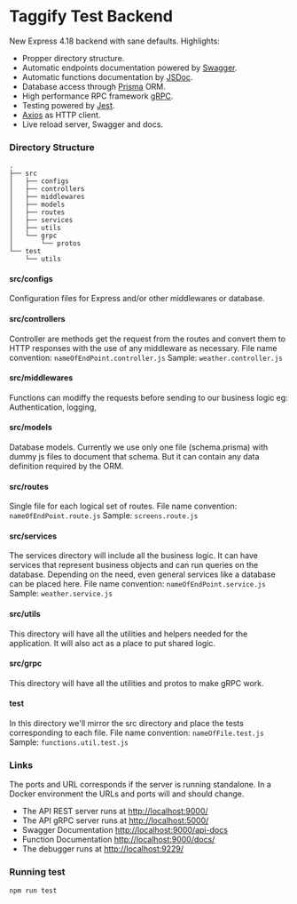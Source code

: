 # Taggify Test Backend

New Express 4.18 backend with sane defaults. Highlights:

- Propper directory structure.
- Automatic endpoints documentation powered by [Swagger](https://swagger.io/).
- Automatic functions documentation by [JSDoc](https://jsdoc.app/).
- Database access through [Prisma](https://www.prisma.io/) ORM.
- High performance RPC framework [gRPC](https://grpc.io/).
- Testing powered by [Jest](https://jestjs.io/).
- [Axios](https://axios-http.com/docs/intro) as HTTP client.
- Live reload server, Swagger and docs.


### Directory Structure

```
.
├── src
│   ├── configs
│   ├── controllers
│   ├── middlewares
│   ├── models
│   ├── routes
│   ├── services
│   ├── utils
│   └── grpc
│       └── protos
└── test
    └── utils
```

#### src/configs
Configuration files for Express and/or other middlewares or database.

#### src/controllers
Controller are methods get the request from the routes and convert them to HTTP responses with the use of any middleware as necessary.
File name convention: `nameOfEndPoint.controller.js`
Sample: `weather.controller.js`

#### src/middlewares
Functions can modiffy the requests before sending to our business logic eg: Authentication, logging,

#### src/models
Database models. Currently we use only one file (schema.prisma) with dummy js files to document that schema. But it can contain any data definition required by the ORM.

#### src/routes
Single file for each logical set of routes.
File name convention: `nameOfEndPoint.route.js`
Sample: `screens.route.js`


#### src/services
The services directory will include all the business logic. It can have services that represent business objects and can run queries on the database. Depending on the need, even general services like a database can be placed here.
File name convention: `nameOfEndPoint.service.js`
Sample: `weather.service.js`

#### src/utils
This directory will have all the utilities and helpers needed for the application. It will also act as a place to put shared logic.

#### src/grpc
This directory will have all the utilities and protos to make gRPC work.

#### test
In this directory we'll mirror the src directory and place the tests corresponding to each file.
File name convention: `nameOfFile.test.js`
Sample: `functions.util.test.js`

### Links

The ports and URL corresponds if the server is running standalone. In a Docker environment
the URLs and ports will and should change.

- The API REST server runs at [http://localhost:9000/](http://localhost:9000/)
- The API gRPC server runs at [http://localhost:5000/](http://localhost:5000/)
- Swagger Documentation [http://localhost:9000/api-docs](http://localhost:9000/api-docs)
- Function Documentation [http://localhost:9000/docs/](http://localhost:9000/docs)
- The debugger runs at [http://localhost:9229/](http://localhost:9229/)

### Running test

`npm run test`
